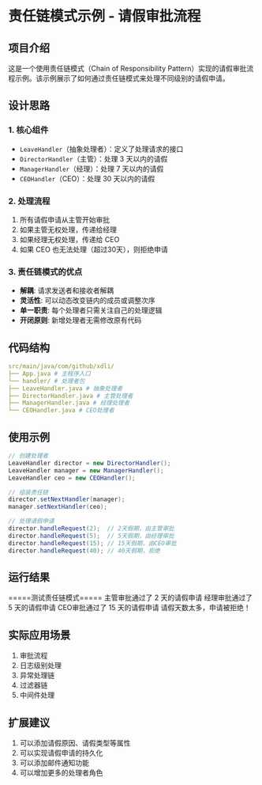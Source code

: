 # 责任链模式示例 - 请假审批流程

## 项目介绍
这是一个使用责任链模式（Chain of Responsibility Pattern）实现的请假审批流程示例。该示例展示了如何通过责任链模式来处理不同级别的请假申请。

## 设计思路

### 1. 核心组件

- `LeaveHandler`（抽象处理者）：定义了处理请求的接口
- `DirectorHandler`（主管）：处理 3 天以内的请假
- `ManagerHandler`（经理）：处理 7 天以内的请假
- `CEOHandler`（CEO）：处理 30 天以内的请假

### 2. 处理流程

1. 所有请假申请从主管开始审批
2. 如果主管无权处理，传递给经理
3. 如果经理无权处理，传递给 CEO
4. 如果 CEO 也无法处理（超过30天），则拒绝申请

### 3. 责任链模式的优点

- **解耦**: 请求发送者和接收者解耦
- **灵活性**: 可以动态改变链内的成员或调整次序
- **单一职责**: 每个处理者只需关注自己的处理逻辑
- **开闭原则**: 新增处理者无需修改原有代码

## 代码结构

``` yaml
src/main/java/com/github/xdli/
├── App.java # 主程序入口
└── handler/ # 处理者包
├── LeaveHandler.java # 抽象处理者
├── DirectorHandler.java # 主管处理者
├── ManagerHandler.java # 经理处理者
└── CEOHandler.java # CEO处理者
```

## 使用示例

```java
// 创建处理者
LeaveHandler director = new DirectorHandler();
LeaveHandler manager = new ManagerHandler();
LeaveHandler ceo = new CEOHandler();

// 组装责任链
director.setNextHandler(manager);
manager.setNextHandler(ceo);

// 处理请假申请
director.handleRequest(2);  // 2天假期，由主管审批
director.handleRequest(5);  // 5天假期，由经理审批
director.handleRequest(15); // 15天假期，由CEO审批
director.handleRequest(40); // 40天假期，拒绝
```

## 运行结果

=====测试责任链模式=====
主管审批通过了 2 天的请假申请
经理审批通过了 5 天的请假申请
CEO审批通过了 15 天的请假申请
请假天数太多，申请被拒绝！


## 实际应用场景

1. 审批流程
2. 日志级别处理
3. 异常处理链
4. 过滤器链
5. 中间件处理

## 扩展建议

1. 可以添加请假原因、请假类型等属性
2. 可以实现请假申请的持久化
3. 可以添加邮件通知功能
4. 可以增加更多的处理者角色